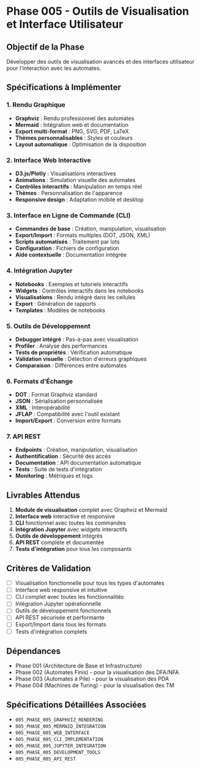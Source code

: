 # Phase 005 - Outils de Visualisation et Interface Utilisateur

## Objectif de la Phase

Développer des outils de visualisation avancés et des interfaces utilisateur pour l'interaction avec les automates.

## Spécifications à Implémenter

### 1. Rendu Graphique
- **Graphviz** : Rendu professionnel des automates
- **Mermaid** : Intégration web et documentation
- **Export multi-format** : PNG, SVG, PDF, LaTeX
- **Thèmes personnalisables** : Styles et couleurs
- **Layout automatique** : Optimisation de la disposition

### 2. Interface Web Interactive
- **D3.js/Plotly** : Visualisations interactives
- **Animations** : Simulation visuelle des automates
- **Contrôles interactifs** : Manipulation en temps réel
- **Thèmes** : Personnalisation de l'apparence
- **Responsive design** : Adaptation mobile et desktop

### 3. Interface en Ligne de Commande (CLI)
- **Commandes de base** : Création, manipulation, visualisation
- **Export/Import** : Formats multiples (DOT, JSON, XML)
- **Scripts automatisés** : Traitement par lots
- **Configuration** : Fichiers de configuration
- **Aide contextuelle** : Documentation intégrée

### 4. Intégration Jupyter
- **Notebooks** : Exemples et tutoriels interactifs
- **Widgets** : Contrôles interactifs dans les notebooks
- **Visualisations** : Rendu intégré dans les cellules
- **Export** : Génération de rapports
- **Templates** : Modèles de notebooks

### 5. Outils de Développement
- **Debugger intégré** : Pas-à-pas avec visualisation
- **Profiler** : Analyse des performances
- **Tests de propriétés** : Vérification automatique
- **Validation visuelle** : Détection d'erreurs graphiques
- **Comparaison** : Différences entre automates

### 6. Formats d'Échange
- **DOT** : Format Graphviz standard
- **JSON** : Sérialisation personnalisée
- **XML** : Interopérabilité
- **JFLAP** : Compatibilité avec l'outil existant
- **Import/Export** : Conversion entre formats

### 7. API REST
- **Endpoints** : Création, manipulation, visualisation
- **Authentification** : Sécurité des accès
- **Documentation** : API documentation automatique
- **Tests** : Suite de tests d'intégration
- **Monitoring** : Métriques et logs

## Livrables Attendus

1. **Module de visualisation** complet avec Graphviz et Mermaid
2. **Interface web** interactive et responsive
3. **CLI** fonctionnel avec toutes les commandes
4. **Intégration Jupyter** avec widgets interactifs
5. **Outils de développement** intégrés
6. **API REST** complète et documentée
7. **Tests d'intégration** pour tous les composants

## Critères de Validation

- [ ] Visualisation fonctionnelle pour tous les types d'automates
- [ ] Interface web responsive et intuitive
- [ ] CLI complet avec toutes les fonctionnalités
- [ ] Intégration Jupyter opérationnelle
- [ ] Outils de développement fonctionnels
- [ ] API REST sécurisée et performante
- [ ] Export/Import dans tous les formats
- [ ] Tests d'intégration complets

## Dépendances

- Phase 001 (Architecture de Base et Infrastructure)
- Phase 002 (Automates Finis) - pour la visualisation des DFA/NFA
- Phase 003 (Automates à Pile) - pour la visualisation des PDA
- Phase 004 (Machines de Turing) - pour la visualisation des TM

## Spécifications Détaillées Associées

- `005_PHASE_005_GRAPHVIZ_RENDERING`
- `005_PHASE_005_MERMAID_INTEGRATION`
- `005_PHASE_005_WEB_INTERFACE`
- `005_PHASE_005_CLI_IMPLEMENTATION`
- `005_PHASE_005_JUPYTER_INTEGRATION`
- `005_PHASE_005_DEVELOPMENT_TOOLS`
- `005_PHASE_005_API_REST`